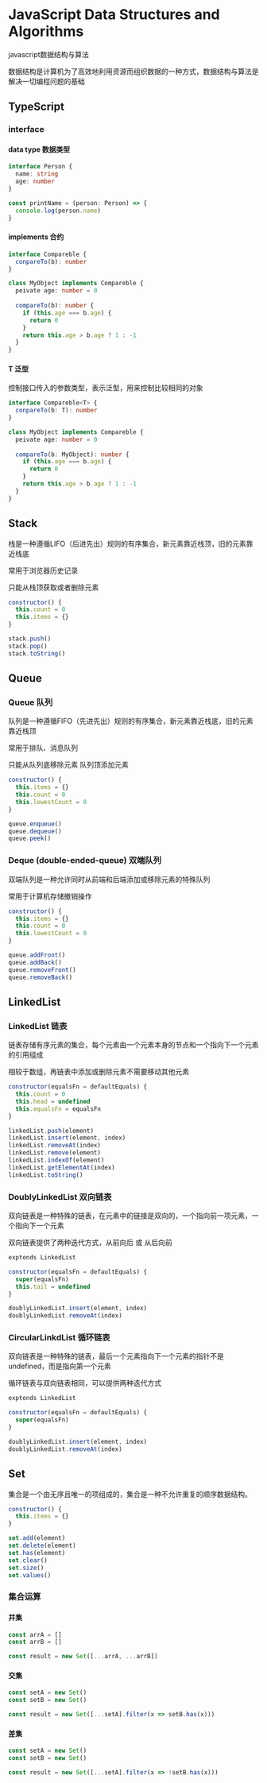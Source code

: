 # JavaScript Data Structures and Algorithms

javascript数据结构与算法

数据结构是计算机为了高效地利用资源而组织数据的一种方式，数据结构与算法是解决一切编程问题的基础



## TypeScript

### interface

#### data type 数据类型

```typescript
interface Person {
  name: string
  age: number
}

const printName = (person: Person) => {
  console.log(person.name)
}
```



#### implements 合约

```typescript
interface Compareble {
  conpareTo(b): number
}

class MyObject implements Compareble {
  peivate age: number = 0
  
  compareTo(b): number {
    if (this.age === b.age) {
      return 0
    }
    return this.age > b.age ? 1 : -1
  }
}
```



#### T 泛型

控制接口传入的参数类型，<T>表示泛型，用来控制比较相同的对象

```typescript
interface Compareble<T> {
  conpareTo(b: T): number
}

class MyObject implements Compareble {
  peivate age: number = 0
  
  compareTo(b: MyObject): number {
    if (this.age === b.age) {
      return 0
    }
    return this.age > b.age ? 1 : -1
  }
}
```



## Stack

栈是一种遵循LIFO（后进先出）规则的有序集合，新元素靠近栈顶，旧的元素靠近栈底

常用于浏览器历史记录

只能从栈顶获取或者删除元素

```javascript
constructor() {
  this.count = 0
  this.items = {}
}

stack.push()
stack.pop()
stack.toString()
```



## Queue

### Queue 队列

队列是一种遵循FIFO（先进先出）规则的有序集合，新元素靠近栈底，旧的元素靠近栈顶

常用于排队、消息队列

只能从队列底移除元素 队列顶添加元素

```javascript
constructor() {
  this.items = {}
  this.count = 0
  this.lowestCount = 0
}

queue.enqueue()
queue.dequeue()
queue.peek()
```



### Deque (double-ended-queue) 双端队列

双端队列是一种允许同时从前端和后端添加或移除元素的特殊队列

常用于计算机存储撤销操作

```javascript
constructor() {
  this.items = {}
  this.count = 0
  this.lowestCount = 0
}

queue.addFront()
queue.addBack()
queue.removeFront()
queue.removeBack()
```



## LinkedList

### LinkedList 链表

链表存储有序元素的集合，每个元素由一个元素本身的节点和一个指向下一个元素的引用组成

相较于数组，再链表中添加或删除元素不需要移动其他元素

```javascript
constructor(equalsFn = defaultEquals) {
  this.count = 0
  this.head = undefined
  this.equalsFn = equalsFn
}

linkedList.push(element)
linkedList.insert(element, index)
linkedList.removeAt(index)
linkedList.remove(element)
linkedList.indexOf(element)
linkedList.getElementAt(index)
linkedList.toString()
```



### DoublyLinkedList 双向链表

双向链表是一种特殊的链表，在元素中的链接是双向的，一个指向前一项元素，一个指向下一个元素

双向链表提供了两种迭代方式，从前向后 或 从后向前

```javascript
exptends LinkedList

constructor(equalsFn = defaultEquals) {
  super(equalsFn)
  this.tail = undefined
}

doublyLinkedList.insert(element, index)
doublyLinkedList.removeAt(index)
```



###  CircularLinkdList 循环链表

双向链表是一种特殊的链表，最后一个元素指向下一个元素的指针不是undefined，而是指向第一个元素

循环链表与双向链表相同，可以提供两种迭代方式

```javascript
exptends LinkedList

constructor(equalsFn = defaultEquals) {
  super(equalsFn)
}

doublyLinkedList.insert(element, index)
doublyLinkedList.removeAt(index)
```



## Set

集合是一个由无序且唯一的项组成的，集合是一种不允许重复的顺序数据结构。

```javascript
constructor() {
  this.items = {}
}

set.add(element)
set.delete(element)
set.has(element)
set.clear()
set.size()
set.values()
```



### 集合运算

#### 并集

```javascript
const arrA = []
const arrB = []

const result = new Set([...arrA, ...arrB])
```

#### 交集

```javascript
const setA = new Set()
const setB = new Set()

const result = new Set([...setA].filter(x => setB.has(x)))
```

#### 差集

```javascript
const setA = new Set()
const setB = new Set()

const result = new Set([...setA].filter(x => !setB.has(x)))
```

